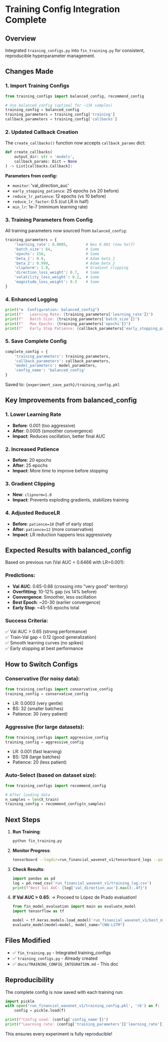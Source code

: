 # Training Config Integration Complete

## Overview
Integrated `training_configs.py` into `fin_training.py` for consistent, reproducible hyperparameter management.

## Changes Made

### 1. Import Training Configs
```python
from training_configs import balanced_config, recommend_config

# Use balanced_config (optimal for ~13k samples)
training_config = balanced_config
training_parameters = training_config['training']
callback_parameters = training_config['callbacks']
```

### 2. Updated Callback Creation
The `create_callbacks()` function now accepts `callback_params` dict:
```python
def create_callbacks(
    output_dir: str = 'models',
    callback_params: Dict = None
) -> List[callbacks.Callback]:
```

**Parameters from config:**
- `monitor`: 'val_direction_auc'
- `early_stopping_patience`: 25 epochs (vs 20 before)
- `reduce_lr_patience`: 12 epochs (vs 10 before)
- `reduce_lr_factor`: 0.5 (cut LR in half)
- `min_lr`: 1e-7 (minimum learning rate)

### 3. Training Parameters from Config
All training parameters now sourced from `balanced_config`:

```python
training_parameters = {
    'learning_rate': 0.0005,        # Was 0.001 (now half)
    'batch_size': 64,               # Same
    'epochs': 150,                  # Same
    'beta_1': 0.9,                  # Adam beta_1
    'beta_2': 0.999,                # Adam beta_2
    'clipnorm': 1.0,                # Gradient clipping
    'direction_loss_weight': 0.7,   # Same
    'volatility_loss_weight': 0.2,  # Same
    'magnitude_loss_weight': 0.3    # Same
}
```

### 4. Enhanced Logging
```python
print("⚙️  Configuration: balanced_config")
print(f"   Learning Rate: {training_parameters['learning_rate']}")
print(f"   Batch Size: {training_parameters['batch_size']}")
print(f"   Max Epochs: {training_parameters['epochs']}")
print(f"   Early Stop Patience: {callback_parameters['early_stopping_patience']}")
```

### 5. Save Complete Config
```python
complete_config = {
    'training_parameters': training_parameters,
    'callback_parameters': callback_parameters,
    'model_parameters': model_parameters,
    'config_name': 'balanced_config'
}
```

Saved to: `{experiment_save_path}/training_config.pkl`

## Key Improvements from balanced_config

### 1. Lower Learning Rate
- **Before**: 0.001 (too aggressive)
- **After**: 0.0005 (smoother convergence)
- **Impact**: Reduces oscillation, better final AUC

### 2. Increased Patience
- **Before**: 20 epochs
- **After**: 25 epochs
- **Impact**: More time to improve before stopping

### 3. Gradient Clipping
- **New**: `clipnorm=1.0`
- **Impact**: Prevents exploding gradients, stabilizes training

### 4. Adjusted ReduceLR
- **Before**: `patience=10` (half of early stop)
- **After**: `patience=12` (more conservative)
- **Impact**: LR reduction happens less aggressively

## Expected Results with balanced_config

Based on previous run (Val AUC = 0.6466 with LR=0.001):

### Predictions:
- **Val AUC**: 0.65-0.68 (crossing into "very good" territory)
- **Overfitting**: 10-12% gap (vs 14% before)
- **Convergence**: Smoother, less oscillation
- **Best Epoch**: ~20-30 (earlier convergence)
- **Early Stop**: ~45-55 epochs total

### Success Criteria:
✅ Val AUC > 0.65 (strong performance)  
✅ Train-Val gap < 0.12 (good generalization)  
✅ Smooth learning curves (no spikes)  
✅ Early stopping at best performance  

## How to Switch Configs

### Conservative (for noisy data):
```python
from training_configs import conservative_config
training_config = conservative_config
```
- LR: 0.0003 (very gentle)
- BS: 32 (smaller batches)
- Patience: 30 (very patient)

### Aggressive (for large datasets):
```python
from training_configs import aggressive_config
training_config = aggressive_config
```
- LR: 0.001 (fast learning)
- BS: 128 (large batches)
- Patience: 20 (less patient)

### Auto-Select (based on dataset size):
```python
from training_configs import recommend_config

# After loading data
n_samples = len(X_train)
training_config = recommend_config(n_samples)
```

## Next Steps

1. **Run Training**:
   ```bash
   python fin_training.py
   ```

2. **Monitor Progress**:
   ```bash
   tensorboard --logdir=run_financial_wavenet_v1/tensorboard_logs --port=6006
   ```

3. **Check Results**:
   ```python
   import pandas as pd
   log = pd.read_csv('run_financial_wavenet_v1/training_log.csv')
   print(f"Best Val AUC: {log['val_direction_auc'].max():.4f}")
   ```

4. **If Val AUC > 0.65**:
   → Proceed to López de Prado evaluation!
   ```python
   from fin_model_evaluation import main as evaluate_model
   import tensorflow as tf
   
   model = tf.keras.models.load_model('run_financial_wavenet_v1/best_model.keras')
   evaluate_model(model=model, model_name="CNN-LSTM")
   ```

## Files Modified

- ✅ `fin_training.py` - Integrated training_configs
- ✅ `training_configs.py` - Already created
- ✅ `docs/TRAINING_CONFIG_INTEGRATION.md` - This doc

## Reproducibility

The complete config is now saved with each training run:
```python
import pickle
with open('run_financial_wavenet_v1/training_config.pkl', 'rb') as f:
    config = pickle.load(f)

print(f"Config used: {config['config_name']}")
print(f"Learning rate: {config['training_parameters']['learning_rate']}")
```

This ensures every experiment is fully reproducible!
